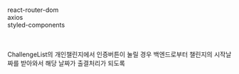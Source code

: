 <br>react-router-dom
<br>axios
<br>styled-components

<br/><br/>
ChallengeList의 개인챌린지에서 인증버튼이 눌릴 경우 백엔드로부터 챌린지의 시작날짜를 받아와서 해당 날짜가 출결처리가 되도록